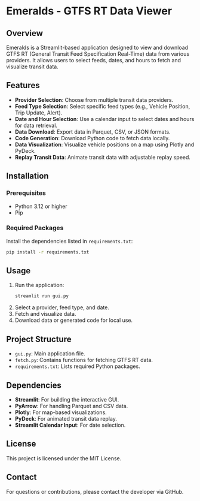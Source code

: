 # Emeralds - GTFS RT Data Viewer

## Overview
Emeralds is a Streamlit-based application designed to view and download GTFS RT (General Transit Feed Specification Real-Time) data from various providers. It allows users to select feeds, dates, and hours to fetch and visualize transit data.

## Features
- **Provider Selection**: Choose from multiple transit data providers.
- **Feed Type Selection**: Select specific feed types (e.g., Vehicle Position, Trip Update, Alert).
- **Date and Hour Selection**: Use a calendar input to select dates and hours for data retrieval.
- **Data Download**: Export data in Parquet, CSV, or JSON formats.
- **Code Generation**: Download Python code to fetch data locally.
- **Data Visualization**: Visualize vehicle positions on a map using Plotly and PyDeck.
- **Replay Transit Data**: Animate transit data with adjustable replay speed.

## Installation

### Prerequisites
- Python 3.12 or higher
- Pip

### Required Packages
Install the dependencies listed in `requirements.txt`:

```bash
pip install -r requirements.txt
```

## Usage
1. Run the application:
   ```bash
   streamlit run gui.py
   ```
2. Select a provider, feed type, and date.
3. Fetch and visualize data.
4. Download data or generated code for local use.

## Project Structure
- `gui.py`: Main application file.
- `fetch.py`: Contains functions for fetching GTFS RT data.
- `requirements.txt`: Lists required Python packages.

## Dependencies
- **Streamlit**: For building the interactive GUI.
- **PyArrow**: For handling Parquet and CSV data.
- **Plotly**: For map-based visualizations.
- **PyDeck**: For animated transit data replay.
- **Streamlit Calendar Input**: For date selection.

## License
This project is licensed under the MIT License.

## Contact
For questions or contributions, please contact the developer via GitHub.